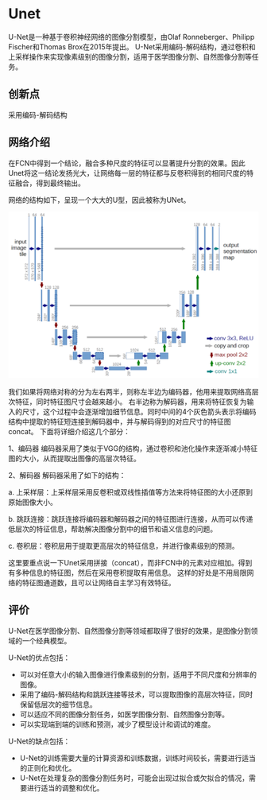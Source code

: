 # Unet

U-Net是一种基于卷积神经网络的图像分割模型，由Olaf Ronneberger、Philipp Fischer和Thomas Brox在2015年提出。
U-Net采用编码-解码结构，通过卷积和上采样操作来实现像素级别的图像分割，适用于医学图像分割、自然图像分割等任务。


## 创新点
采用编码-解码结构

## 网络介绍

在FCN中得到一个结论，融合多种尺度的特征可以显著提升分割的效果。因此Unet将这一结论发扬光大，让网络每一层的特征都与反卷积得到的相同尺度的特征融合，得到最终输出。

网络的结构如下，呈现一个大大的U型，因此被称为UNet。

![](../img/04/03/Unet.png)

我们如果将网络对称的分为左右两半，则称左半边为编码器，他用来提取网络高层次特征，同时特征图尺寸会越来越小。
右半边称为解码器，用来将特征恢复为输入的尺寸，这个过程中会逐渐增加细节信息。同时中间的4个灰色箭头表示将编码结构中提取的特征短连接到解码器中，并与解码得到的对应尺寸的特征图concat。
下面将详细介绍这几个部分：

1、编码器
编码器采用了类似于VGG的结构，通过卷积和池化操作来逐渐减小特征图的大小，从而提取出图像的高层次特征。

2、解码器
解码器采用了如下的结构：

a. 上采样层：上采样层采用反卷积或双线性插值等方法来将特征图的大小还原到原始图像大小。

b. 跳跃连接：跳跃连接将编码器和解码器之间的特征图进行连接，从而可以传递低层次的特征信息，帮助解决图像分割中的细节和语义信息的问题。

c. 卷积层：卷积层用于提取更高层次的特征信息，并进行像素级别的预测。

这里要重点说一下Unet采用拼接（concat），而非FCN中的元素对应相加。得到有多种信息的特征图，然后在采用卷积提取有用信息。
这样的好处是不用局限网络的特征图通道数，且可以让网络自主学习有效特征。

## 评价
U-Net在医学图像分割、自然图像分割等领域都取得了很好的效果，是图像分割领域的一个经典模型。

U-Net的优点包括：

- 可以对任意大小的输入图像进行像素级别的分割，适用于不同尺度和分辨率的图像。
- 采用了编码-解码结构和跳跃连接等技术，可以提取图像的高层次特征，同时保留低层次的细节信息。
- 可以适应不同的图像分割任务，如医学图像分割、自然图像分割等。
- 可以实现端到端的训练和预测，减少了模型设计和调试的难度。

U-Net的缺点包括：

- U-Net的训练需要大量的计算资源和训练数据，训练时间较长，需要进行适当的正则化和优化。
- U-Net在处理复杂的图像分割任务时，可能会出现过拟合或欠拟合的情况，需要进行适当的调整和优化。

